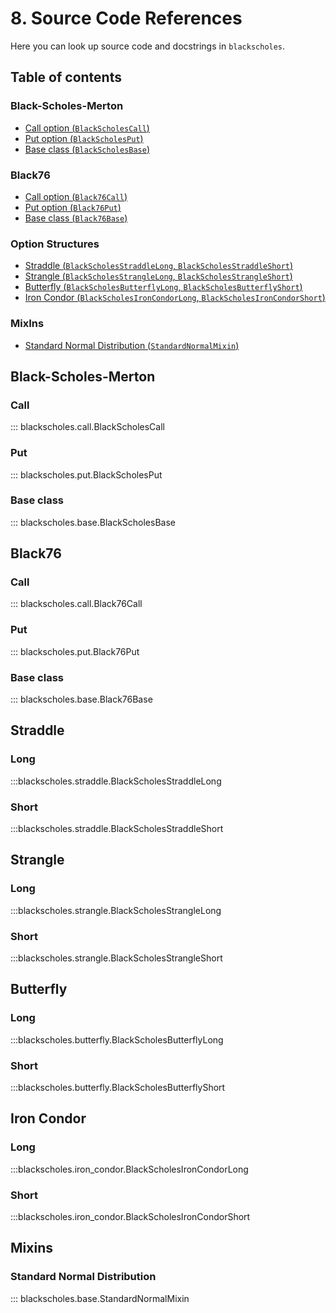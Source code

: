 # 8. Source Code References

Here you can look up source code 
and docstrings in `blackscholes`.

## Table of contents
### Black-Scholes-Merton
- [Call option (`BlackScholesCall`)](#callbs)
- [Put option (`BlackScholesPut`)](#putbs)
- [Base class (`BlackScholesBase`)](#basebs)

### Black76
- [Call option (`Black76Call`)](#call76)
- [Put option (`Black76Put`)](#put76)
- [Base class (`Black76Base`)](#base76)

### Option Structures
- [Straddle (`BlackScholesStraddleLong`, `BlackScholesStraddleShort`)](#straddle)
- [Strangle (`BlackScholesStrangleLong`, `BlackScholesStrangleShort`)](#strangle)
- [Butterfly (`BlackScholesButterflyLong`, `BlackScholesButterflyShort`)](#butterfly)
- [Iron Condor (`BlackScholesIronCondorLong`, `BlackScholesIronCondorShort`)](#iron-condor)


### MixIns
- [Standard Normal Distribution (`StandardNormalMixin`)](#norm)

## Black-Scholes-Merton

### Call <a name="callbs"></a>
::: blackscholes.call.BlackScholesCall

### Put  <a name="putbs"></a>
::: blackscholes.put.BlackScholesPut

### Base class  <a name="basebs"></a>
::: blackscholes.base.BlackScholesBase

## Black76

### Call <a name="call76"></a>
::: blackscholes.call.Black76Call

### Put  <a name="put76"></a>
::: blackscholes.put.Black76Put

### Base class  <a name="base76"></a>
::: blackscholes.base.Black76Base

## Straddle <a name="straddle"></a>

### Long

:::blackscholes.straddle.BlackScholesStraddleLong

### Short

:::blackscholes.straddle.BlackScholesStraddleShort

## Strangle <a name="strangle"></a>

### Long

:::blackscholes.strangle.BlackScholesStrangleLong

### Short

:::blackscholes.strangle.BlackScholesStrangleShort

## Butterfly <a name="butterfly"></a>

### Long

:::blackscholes.butterfly.BlackScholesButterflyLong

### Short

:::blackscholes.butterfly.BlackScholesButterflyShort

## Iron Condor <a name="iron-condor"></a>

### Long

:::blackscholes.iron_condor.BlackScholesIronCondorLong

### Short

:::blackscholes.iron_condor.BlackScholesIronCondorShort

## Mixins

### Standard Normal Distribution <a name="norm"></a>

::: blackscholes.base.StandardNormalMixin